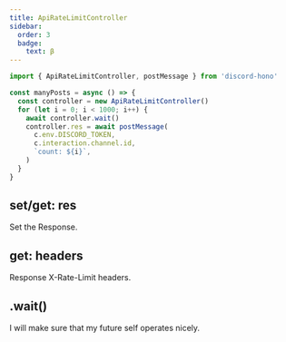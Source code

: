 ```yaml
---
title: ApiRateLimitController
sidebar:
  order: 3
  badge:
    text: β
---
```


```ts "controller"
import { ApiRateLimitController, postMessage } from 'discord-hono'

const manyPosts = async () => {
  const controller = new ApiRateLimitController()
  for (let i = 0; i < 1000; i++) {
    await controller.wait()
    controller.res = await postMessage(
      c.env.DISCORD_TOKEN,
      c.interaction.channel.id,
      `count: ${i}`,
    )
  }
}
```

## set/get: res

Set the Response.

## get: headers

Response X-Rate-Limit headers.

## .wait()

I will make sure that my future self operates nicely.
